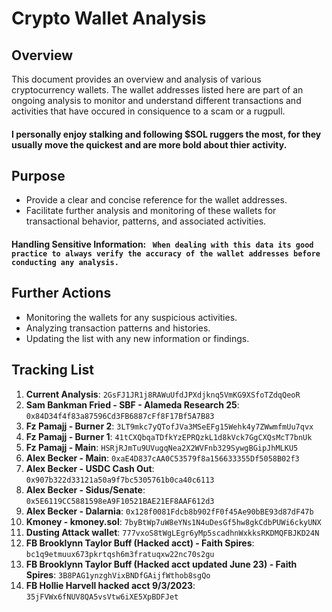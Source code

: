 # Crypto Wallet Analysis

## Overview

This document provides an overview and analysis of various cryptocurrency wallets. The wallet addresses listed here are part of an ongoing analysis to monitor and understand different transactions and activities that have occured in consiquence to a scam or a rugpull. <br>

#### I personally enjoy stalking and following $SOL ruggers the most, for they usually move the quickest and are more bold about thier activity.

## Purpose

- Provide a clear and concise reference for the wallet addresses.
- Facilitate further analysis and monitoring of these wallets for transactional behavior, patterns, and associated activities.

#### Handling Sensitive Information: ` When dealing with this data its good practice to always verify the accuracy of the wallet addresses before conducting any analysis.`

## Further Actions

- Monitoring the wallets for any suspicious activities.
- Analyzing transaction patterns and histories.
- Updating the list with any new information or findings.

## Tracking List

1. **Current Analysis**: `2GsFJ1JR1j8RAWuUfdJPXdjknq5VmKG9XSfoTZdqQeoR`
2. **Sam Bankman Fried - SBF - Alameda Research 25**: `0x84D34f4f83a87596Cd3FB6887cFf8F17Bf5A7B83`
3. **Fz Pamajj - Burner 2**: `3LT9mkc7yQTofJVa3MSeEFg15Wehk4y7ZWwmfmUu7qvx`
4. **Fz Pamajj - Burner 1**: `41tCXQbqaTDfkYzEPRQzkL1d8kVck7GgCXQsMcT7bnUk`
5. **Fz Pamajj - Main**: `HSRjRJmTu9UVugqNea2X2WVFnb329SywgBGipJhMLKU5`
6. **Alex Becker - Main**: `0xaE4D837cAA0C53579f8a156633355Df5058B02f3`
7. **Alex Becker - USDC Cash Out**: `0x907b322d33121a50a9f7bc5305761b0ca40c6113`
8. **Alex Becker - Sidus/Senate**: `0x5E6119CC5881598eA9F10521BAE21EF8AAF612d3`
9. **Alex Becker - Dalarnia**: `0x128f0081Fdcb8b902fF0f45Ae90bBE93d87dF47b`
10. **Kmoney - kmoney.sol**: `7byBtWp7uW8eYNs1N4uDesGf5hw8gkCdbPUWi6ckyUNX`
11. **Dusting Attack wallet**: `777vxoS8tWgLEgr6yMp5scadhnWxkksRKDMQFBJKD24N`
12. **FB Brooklynn Taylor Buff (Hacked acct) - Faith Spires**: `bc1q9etmuux673pkrtqsh6m3fratuqxw22nc70s2gu`
13. **FB Brooklynn Taylor Buff (Hacked acct updated June 23) - Faith Spires**: `3B8PAG1ynzghVixBNDfGAijfWthob8sgQo`
14. **FB Hollie Harvell hacked acct 9/3/2023**: `35jFVWx6fNUV8QA5vsVtw6iXE5XpBDFJet`
